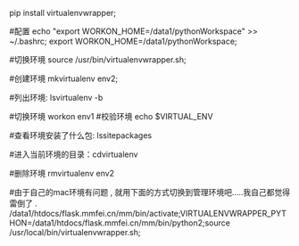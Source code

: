 pip install virtualenvwrapper;

#配置
echo "export WORKON_HOME=/data1/pythonWorkspace" >> ~/.bashrc;
export WORKON_HOME=/data1/pythonWorkspace;

#切换环境
source /usr/bin/virtualenvwrapper.sh;

#创建环境
mkvirtualenv env2;

#列出环境:
lsvirtualenv -b

#切换环境
workon env1
#校验环境
echo $VIRTUAL_ENV


#查看环境安装了什么包:
lssitepackages

#进入当前环境的目录：cdvirtualenv

#删除环境 rmvirtualenv env2


#由于自己的mac环境有问题 , 就用下面的方式切换到管理环境吧.....我自己都觉得雷倒了
. /data1/htdocs/flask.mmfei.cn/mm/bin/activate;VIRTUALENVWRAPPER_PYTHON=/data1/htdocs/flask.mmfei.cn/mm/bin/python2;source /usr/local/bin/virtualenvwrapper.sh;
